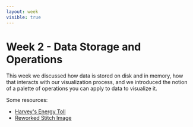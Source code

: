 ```yaml
---
layout: week
visible: true
---
```


# Week 2 - Data Storage and Operations

This week we discussed how data is stored on disk and in memory, how that
interacts with our visualization process, and we introduced the notion of a
palette of operations you can apply to data to visualize it.

Some resources:

 * [Harvey's Energy Toll](https://www.axios.com/the-latest-on-harveys-energy-toll-2479055875.html)
 * <a href="../week01/images/stitch_reworked.png" download>Reworked Stitch Image</a>

